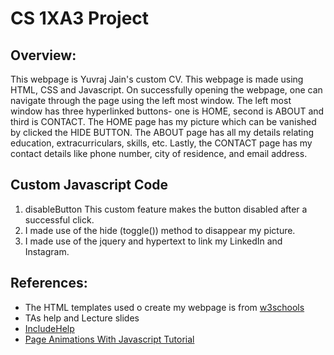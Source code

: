 # CS 1XA3 Project

##  Overview:
This webpage is Yuvraj Jain's custom CV. This webpage is made using HTML, CSS and Javascript. On successfully opening the webpage, one can navigate through the page using the left most window. The left most window has three hyperlinked buttons- one is HOME, second is ABOUT and third is CONTACT. The HOME page has my picture which can be vanished by clicked the HIDE BUTTON. The ABOUT page has all my details relating education, extracurriculars, skills, etc. Lastly, the CONTACT page has my contact details like phone number, city of residence, and email address.


## Custom Javascript Code
1. disableButton
This custom feature makes the button disabled after a successful click. 
2. I made use of the hide (toggle()) method to disappear my picture. 
3. I made use of the jquery and hypertext to link my LinkedIn and Instagram.

##  References:
* The HTML templates used o create my webpage is from [w3schools](https://www.w3schools.com/w3css/tryw3css_templates_dark_portfolio.htm)
* TAs help and Lecture slides
* [IncludeHelp](https://www.includehelp.com/code-snippets/javascript-disable-button-after-click-using-function.aspx)
* [Page Animations With Javascript Tutorial](https://www.youtube.com/watch?v=AKmoccuRiN4)
